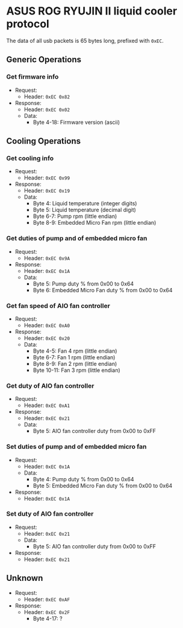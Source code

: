 # ASUS ROG RYUJIN II liquid cooler protocol

The data of all usb packets is 65 bytes long, prefixed with `0xEC`.


## Generic Operations

### Get firmware info

- Request:
    - Header: `0xEC 0x82`
- Response:
    - Header: `0xEC 0x02`
    - Data:
        - Byte 4-18: Firmware version (ascii)


## Cooling Operations

### Get cooling info

- Request:
    - Header: `0xEC 0x99`
- Response:
    - Header: `0xEC 0x19`
    - Data:
        - Byte 4: Liquid temperature (integer digits)
        - Byte 5: Liquid temperature (decimal digit)
        - Byte 6-7: Pump rpm (little endian)
        - Byte 8-9: Embedded Micro Fan rpm (little endian)

### Get duties of pump and of embedded micro fan

- Request:
    - Header: `0xEC 0x9A`
- Response:
    - Header: `0xEC 0x1A`
    - Data:
        - Byte 5: Pump duty % from 0x00 to 0x64
        - Byte 6: Embedded Micro Fan duty % from 0x00 to 0x64

### Get fan speed of AIO fan controller

- Request:
    - Header: `0xEC 0xA0`
- Response:
    - Header: `0xEC 0x20`
    - Data:
        - Byte 4-5: Fan 4 rpm (little endian)
        - Byte 6-7: Fan 1 rpm (little endian)
        - Byte 8-9: Fan 2 rpm (little endian)
        - Byte 10-11: Fan 3 rpm (little endian)

### Get duty of AIO fan controller

- Request:
    - Header: `0xEC 0xA1`
- Response:
    - Header: `0xEC 0x21`
    - Data:
        - Byte 5: AIO fan controller duty from 0x00 to 0xFF

### Set duties of pump and of embedded micro fan

- Request:
    - Header: `0xEC 0x1A`
    - Data:
        - Byte 4: Pump duty % from 0x00 to 0x64
        - Byte 5: Embedded Micro Fan duty % from 0x00 to 0x64
- Response:
    - Header: `0xEC 0x1A`

### Set duty of AIO fan controller

- Request:
    - Header: `0xEC 0x21`
    - Data:
        - Byte 5: AIO fan controller duty from 0x00 to 0xFF
- Response:
    - Header: `0xEC 0x21`


## Unknown

- Request:
    - Header: `0xEC 0xAF`
- Response:
    - Header: `0xEC 0x2F`
        - Byte 4-17: ?
